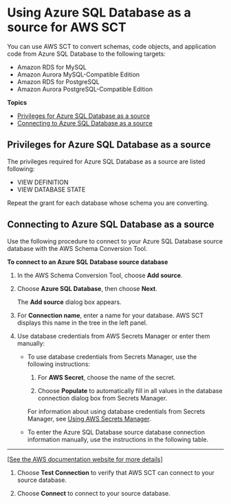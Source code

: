 # Using Azure SQL Database as a source for AWS SCT<a name="CHAP_Source.AzureSQL"></a>

You can use AWS SCT to convert schemas, code objects, and application code from Azure SQL Database to the following targets: 
+ Amazon RDS for MySQL
+ Amazon Aurora MySQL\-Compatible Edition
+ Amazon RDS for PostgreSQL
+ Amazon Aurora PostgreSQL\-Compatible Edition

**Topics**
+ [Privileges for Azure SQL Database as a source](#CHAP_Source.AzureSQL.Permissions)
+ [Connecting to Azure SQL Database as a source](#CHAP_Source.AzureSQL.Connecting)

## Privileges for Azure SQL Database as a source<a name="CHAP_Source.AzureSQL.Permissions"></a>

The privileges required for Azure SQL Database as a source are listed following: 
+ VIEW DEFINITION 
+ VIEW DATABASE STATE 

Repeat the grant for each database whose schema you are converting\. 

## Connecting to Azure SQL Database as a source<a name="CHAP_Source.AzureSQL.Connecting"></a>

Use the following procedure to connect to your Azure SQL Database source database with the AWS Schema Conversion Tool\. 

**To connect to an Azure SQL Database source database**

1. In the AWS Schema Conversion Tool, choose **Add source**\. 

1. Choose **Azure SQL Database**, then choose **Next**\. 

   The **Add source** dialog box appears\.

1. For **Connection name**, enter a name for your database\. AWS SCT displays this name in the tree in the left panel\. 

1. Use database credentials from AWS Secrets Manager or enter them manually:
   + To use database credentials from Secrets Manager, use the following instructions:

     1. For **AWS Secret**, choose the name of the secret\.

     1. Choose **Populate** to automatically fill in all values in the database connection dialog box from Secrets Manager\.

     For information about using database credentials from Secrets Manager, see [Using AWS Secrets Manager](CHAP_UserInterface.md#CHAP_UserInterface.SecretsManager)\.
   + To enter the Azure SQL Database source database connection information manually, use the instructions in the following table\.  
****    
[\[See the AWS documentation website for more details\]](http://docs.aws.amazon.com/SchemaConversionTool/latest/userguide/CHAP_Source.AzureSQL.html)

1. Choose **Test Connection** to verify that AWS SCT can connect to your source database\. 

1. Choose **Connect** to connect to your source database\.